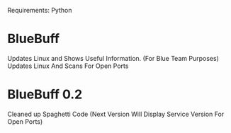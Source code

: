 Requirements: Python


# BlueBuff
Updates Linux and Shows Useful Information. (For Blue Team Purposes)
Updates Linux And Scans For Open Ports

# BlueBuff 0.2
Cleaned up Spaghetti Code
(Next Version Will Display Service Version For Open Ports) 
